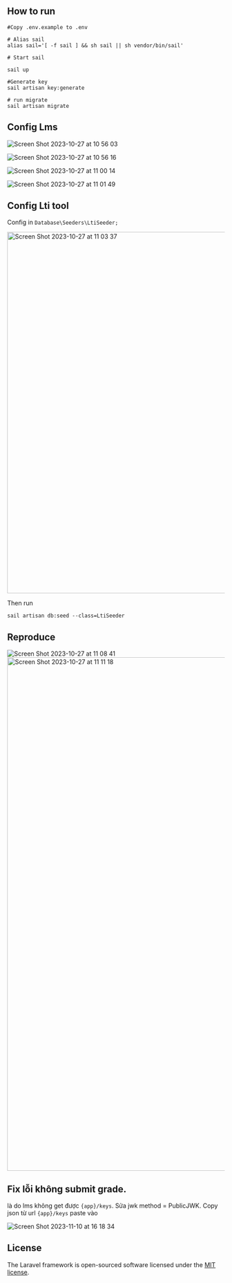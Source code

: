 
## How to run

```shell
#Copy .env.example to .env

# Alias sail
alias sail='[ -f sail ] && sh sail || sh vendor/bin/sail'

# Start sail

sail up

#Generate key 
sail artisan key:generate

# run migrate
sail artisan migrate

```

## Config Lms
![Screen Shot 2023-10-27 at 10 56 03](https://github.com/luongtu996/lti-provider/assets/26574116/7b0e4cb4-b734-4ca8-95a8-71d508e70f5a)

![Screen Shot 2023-10-27 at 10 56 16](https://github.com/luongtu996/lti-provider/assets/26574116/74b9df76-0c68-459d-b51f-d6f8e634acf7)

![Screen Shot 2023-10-27 at 11 00 14](https://github.com/luongtu996/lti-provider/assets/26574116/e290cfd4-930c-4e66-86c3-977de8fed504)

![Screen Shot 2023-10-27 at 11 01 49](https://github.com/luongtu996/lti-provider/assets/26574116/c3d6a859-30f3-4ac6-b420-8140acc78c95)

## Config Lti tool

Config in `Database\Seeders\LtiSeeder;`

<img width="836" alt="Screen Shot 2023-10-27 at 11 03 37" src="https://github.com/luongtu996/lti-provider/assets/26574116/11baf554-7dc8-427a-a250-60f904d4a72d">

Then run

```shell
sail artisan db:seed --class=LtiSeeder
```
## Reproduce
![Screen Shot 2023-10-27 at 11 08 41](https://github.com/luongtu996/lti-provider/assets/26574116/89c706bc-0c3d-4f06-bef8-2172bba20b7d)
<img width="1188" alt="Screen Shot 2023-10-27 at 11 11 18" src="https://github.com/luongtu996/lti-provider/assets/26574116/68ba63a8-925c-4230-a249-4d4cfed3cd97">

## Fix lỗi không submit grade.

là do lms không get được `{app}/keys`. 
Sửa jwk method =  PublicJWK.
Copy json từ  url `{app}/keys` paste vào

![Screen Shot 2023-11-10 at 16 18 34](https://github.com/luongtu996/lti-provider/assets/26574116/02847bdb-417e-4483-a7b7-07258196e798)

## License

The Laravel framework is open-sourced software licensed under the [MIT license](https://opensource.org/licenses/MIT).
